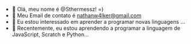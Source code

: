 - 👋 Olá, meu nome é @Sthermessz! =)
- 🥀 Meu Email de contato é nathanw4lker@gmail.com
- 👀 Eu estou interessado em aprender a programar novas linguagens ...
- 🌱 Recentemente, eu estou aprendendo a programar a linguagem de JavaScript, Scratch e Python...
 
 

<!---
Sthermessz/Sthermessz is a ✨ special ✨ repository because its `README.md` (this file) appears on your GitHub profile.
You can click the Preview link to take a look at your changes.
--->
